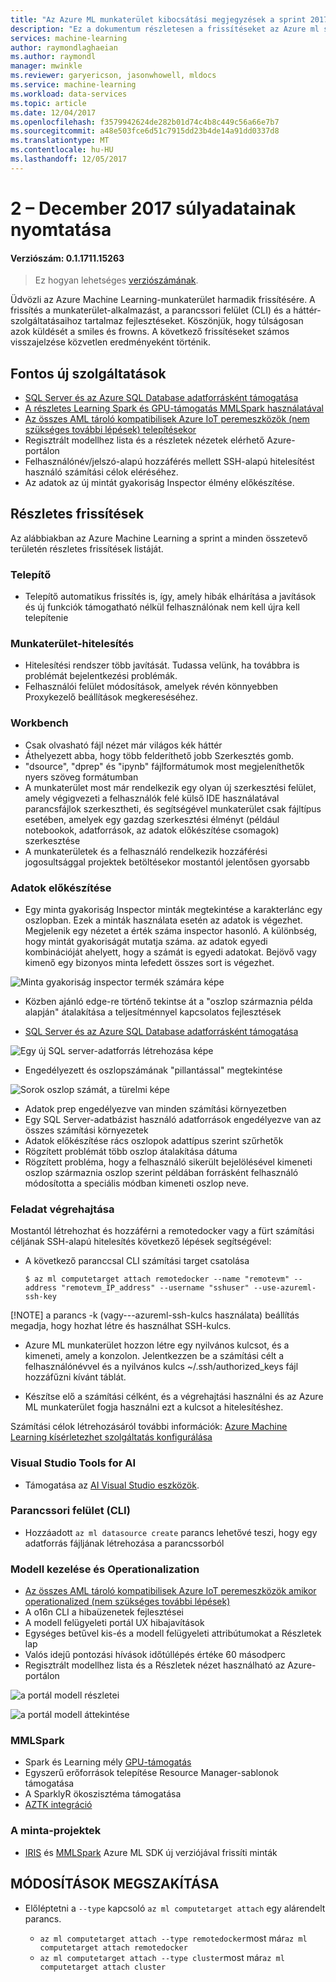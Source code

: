 ```yaml
---
title: "Az Azure ML munkaterület kibocsátási megjegyzések a sprint 2017. December 2."
description: "Ez a dokumentum részletesen a frissítéseket az Azure ml sprint 2 kiadásban"
services: machine-learning
author: raymondlaghaeian
ms.author: raymondl
manager: mwinkle
ms.reviewer: garyericson, jasonwhowell, mldocs
ms.service: machine-learning
ms.workload: data-services
ms.topic: article
ms.date: 12/04/2017
ms.openlocfilehash: f3579942624de282b01d74c4b8c449c56a66e7b7
ms.sourcegitcommit: a48e503fce6d51c7915dd23b4de14a91dd0337d8
ms.translationtype: MT
ms.contentlocale: hu-HU
ms.lasthandoff: 12/05/2017
---
```

# <a name="sprint-2---december-2017"></a>2 – December 2017 súlyadatainak nyomtatása 

#### <a name="version-number-01171115263"></a>Verziószám: 0.1.1711.15263

>Ez hogyan lehetséges [verziószámának](https://docs.microsoft.com/en-us/azure/machine-learning/preview/known-issues-and-troubleshooting-guide).

Üdvözli az Azure Machine Learning-munkaterület harmadik frissítésére. A frissítés a munkaterület-alkalmazást, a parancssori felület (CLI) és a háttér-szolgáltatásaihoz tartalmaz fejlesztéseket. Köszönjük, hogy túlságosan azok küldését a smiles és frowns. A következő frissítéseket számos visszajelzése közvetlen eredményeként történik. 

## <a name="notable-new-features"></a>Fontos új szolgáltatások
- [SQL Server és az Azure SQL Database adatforrásként támogatása](https://docs.microsoft.com/en-us/azure/machine-learning/preview/data-prep-appendix2-supported-data-sources#types) 
- [A részletes Learning Spark és GPU-támogatás MMLSpark használatával](https://github.com/Azure/mmlspark/blob/master/docs/gpu-setup.md)
- [Az összes AML tároló kompatibilisek Azure IoT peremeszközök (nem szükséges további lépések) telepítésekor](http://aka.ms/aml-iot-edge-blog)
- Regisztrált modellhez lista és a részletek nézetek elérhető Azure-portálon
- Felhasználónév/jelszó-alapú hozzáférés mellett SSH-alapú hitelesítést használó számítási célok eléréséhez. 
- Az adatok az új mintát gyakoriság Inspector élmény előkészítése. 

## <a name="detailed-updates"></a>Részletes frissítések
Az alábbiakban az Azure Machine Learning a sprint a minden összetevő területén részletes frissítések listáját.

### <a name="installer"></a>Telepítő
- Telepítő automatikus frissítés is, így, amely hibák elhárítása a javítások és új funkciók támogatható nélkül felhasználónak nem kell újra kell telepítenie

### <a name="workbench-authentication"></a>Munkaterület-hitelesítés
- Hitelesítési rendszer több javítását. Tudassa velünk, ha továbbra is problémát bejelentkezési problémák.
- Felhasználói felület módosítások, amelyek révén könnyebben Proxykezelő beállítások megkereséséhez.

### <a name="workbench"></a>Workbench
- Csak olvasható fájl nézet már világos kék háttér
- Áthelyezett abba, hogy több felderíthető jobb Szerkesztés gomb.
- "dsource", "dprep" és "ipynb" fájlformátumok most megjeleníthetők nyers szöveg formátumban
- A munkaterület most már rendelkezik egy olyan új szerkesztési felület, amely végigvezeti a felhasználók felé külső IDE használatával parancsfájlok szerkesztheti, és segítségével munkaterület csak fájltípus esetében, amelyek egy gazdag szerkesztési élményt (például notebookok, adatforrások, az adatok előkészítése csomagok) szerkesztése
- A munkaterületek és a felhasználó rendelkezik hozzáférési jogosultsággal projektek betöltésekor mostantól jelentősen gyorsabb

### <a name="data-preparation"></a>Adatok előkészítése 
- Egy minta gyakoriság Inspector minták megtekintése a karakterlánc egy oszlopban. Ezek a minták használata esetén az adatok is végezhet. Megjelenik egy nézetet a érték száma inspector hasonló. A különbség, hogy mintát gyakoriságát mutatja száma. az adatok egyedi kombinációját ahelyett, hogy a számát is egyedi adatokat. Bejövő vagy kimenő egy bizonyos minta lefedett összes sort is végezhet.

![Minta gyakoriság inspector termék számára képe](media/release-notes-sprint-2/pattern-inspector-product-number.png)

- Közben ajánló edge-re történő tekintse át a "oszlop származnia példa alapján" átalakítása a teljesítménnyel kapcsolatos fejlesztések

- [SQL Server és az Azure SQL Database adatforrásként támogatása](https://docs.microsoft.com/en-us/azure/machine-learning/preview/data-prep-appendix2-supported-data-sources#types) 

![Egy új SQL server-adatforrás létrehozása képe](media/release-notes-sprint-2/sql-server-data-source.png)

- Engedélyezett és oszlopszámának "pillantással" megtekintése

![Sorok oszlop számát, a türelmi képe](media/release-notes-sprint-2/row-col-count.png)

- Adatok prep engedélyezve van minden számítási környezetben
- Egy SQL Server-adatbázist használó adatforrások engedélyezve van az összes számítási környezetek
- Adatok előkészítése rács oszlopok adattípus szerint szűrhetők
- Rögzített problémát több oszlop átalakítása dátuma
- Rögzített probléma, hogy a felhasználó sikerült bejelölésével kimeneti oszlop származnia oszlop szerint példában forrásként felhasználó módosította a speciális módban kimeneti oszlop neve.

### <a name="job-execution"></a>Feladat végrehajtása
Mostantól létrehozhat és hozzáférni a remotedocker vagy a fürt számítási céljának SSH-alapú hitelesítés következő lépések segítségével:
- A következő paranccsal CLI számítási target csatolása

    ```azure-cli
    $ az ml computetarget attach remotedocker --name "remotevm" --address "remotevm_IP_address" --username "sshuser" --use-azureml-ssh-key
    ```
[!NOTE] a parancs -k (vagy---azureml-ssh-kulcs használata) beállítás megadja, hogy hozhat létre és használhat SSH-kulcs.

- Azure ML munkaterület hozzon létre egy nyilvános kulcsot, és a kimeneti, amely a konzolon. Jelentkezzen be a számítási célt a felhasználónévvel és a nyilvános kulcs ~/.ssh/authorized_keys fájl hozzáfűzni kívánt táblát.

- Készítse elő a számítási célként, és a végrehajtási használni és az Azure ML munkaterület fogja használni ezt a kulcsot a hitelesítéshez.  

Számítási célok létrehozásáról további információk: [Azure Machine Learning kísérletezhet szolgáltatás konfigurálása](https://docs.microsoft.com/en-us/azure/machine-learning/preview/experimentation-service-configuration)

### <a name="visual-studio-tools-for-ai"></a>Visual Studio Tools for AI
- Támogatása az [AI Visual Studio eszközök](https://marketplace.visualstudio.com/items?itemName=ms-toolsai.vstoolsai-vs2017). 

### <a name="command-line-interface-cli"></a>Parancssori felület (CLI)
- Hozzáadott `az ml datasource create` parancs lehetővé teszi, hogy egy adatforrás fájljának létrehozása a parancssorból

### <a name="model-management-and-operationalization"></a>Modell kezelése és Operationalization
- [Az összes AML tároló kompatibilisek Azure IoT peremeszközök amikor operationalized (nem szükséges további lépések)](http://aka.ms/aml-iot-edge-blog) 
- A o16n CLI a hibaüzenetek fejlesztései
- A modell felügyeleti portál UX hibajavítások  
- Egységes betűvel kis-és a modell felügyeleti attribútumokat a Részletek lap
- Valós idejű pontozási hívások időtúllépés értéke 60 másodperc
- Regisztrált modellhez lista és a Részletek nézet használható az Azure-portálon

![a portál modell részletei](media/release-notes-sprint-2/model-list.jpg)

![a portál modell áttekintése](media/release-notes-sprint-2/model-overview-portal.jpg)

### <a name="mmlspark"></a>MMLSpark
- Spark és Learning mély [GPU-támogatás](https://github.com/Azure/mmlspark/blob/master/docs/gpu-setup.md)
- Egyszerű erőforrások telepítése Resource Manager-sablonok támogatása
- A SparklyR ökoszisztéma támogatása
- [AZTK integráció](https://github.com/Azure/aztk/wiki/Spark-on-Azure-for-Python-Users#optional-set-up-mmlspark)

### <a name="sample-projects"></a>A minta-projektek
- [IRIS](https://github.com/Azure/MachineLearningSamples-Iris) és [MMLSpark](https://github.com/Azure/mmlspark) Azure ML SDK új verziójával frissíti minták

## <a name="breaking-changes"></a>MÓDOSÍTÁSOK MEGSZAKÍTÁSA
- Előléptetni a `--type` kapcsoló `az ml computetarget attach` egy alárendelt parancs. 

    - `az ml computetarget attach --type remotedocker`most már`az ml computetarget attach remotedocker`
    - `az ml computetarget attach --type cluster`most már`az ml computetarget attach cluster`
